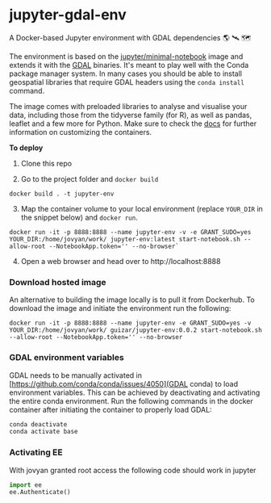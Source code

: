 # jupyter-gdal-env

A Docker-based Jupyter environment with GDAL dependencies :earth_americas: :artificial_satellite: :world_map:

The environment is based on the [jupyter/minimal-notebook](https://hub.docker.com/r/jupyter/minimal-notebook/tags) image and extends it with the [GDAL](https://gdal.org) binaries. It's meant to play well with the Conda package manager system. In many cases you should be able to install geospatial libraries that require GDAL headers using the `conda install` command.

The image comes with preloaded libraries to analyse and visualise your data, including those from the tidyverse family (for R), as well as pandas, leaflet and a few more for Python. Make sure to check the [docs](https://jupyter-docker-stacks.readthedocs.io/en/latest/#) for further information on customizing the containers.

**To deploy**

1. Clone this repo

2. Go to the project folder and `docker build`

```shell
docker build . -t jupyter-env
```

3. Map the container volume to your local environment (replace `YOUR_DIR` in the snippet below) and `docker run`.

```shell
docker run -it -p 8888:8888 --name jupyter-env -v -e GRANT_SUDO=yes YOUR_DIR:/home/jovyan/work/ jupyter-env:latest start-notebook.sh --allow-root --NotebookApp.token='' --no-browser`
```

4. Open a web browser and head over to http://localhost:8888

### Download hosted image

An alternative to building the image locally is to pull it  from Dockerhub. To download the image and initiate the environment run the following:

```shell
docker run -it -p 8888:8888 --name jupyter-env -e GRANT_SUDO=yes -v YOUR_DIR:/home/jovyan/work/ guizar/jupyter-env:0.0.2 start-notebook.sh --allow-root --NotebookApp.token='' --no-browser
```

### GDAL environment variables

GDAL needs to be manually activated in [https://github.com/conda/conda/issues/4050](GDAL conda) to load environment variables. This can be achieved by deactivating and activating the entire conda environment. Run the following commands in the docker container after initiating the container to properly load GDAL:

```bash
conda deactivate
conda activate base
```

### Activating EE

With jovyan granted root access the following code should work in jupyter

```python
import ee
ee.Authenticate()
```
